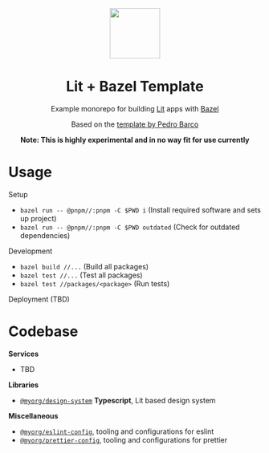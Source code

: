 <div align="center">
    <img width="100px" height="auto" src="https://blog.bazel.build/images/bazel-icon.svg" />
  <br>
  <h1>Lit + Bazel Template</h1>
  <p>
    Example monorepo for building <a href="https://lit.dev" target="_blank">Lit</a> apps with <a href="https://bazel.build" target="_blank">Bazel</a>
  </p>
  <p>
    Based on the <a href="https://github.com/pedrobarco/typescript-bazel-template" target="_blank">template by Pedro Barco</a>
  </p>

  <p><b>Note: This is highly experimental and in no way fit for use currently</b></p>
</div>

# Usage

Setup

- `bazel run -- @pnpm//:pnpm -C $PWD i` (Install required software and sets up project)
- `bazel run -- @pnpm//:pnpm -C $PWD outdated` (Check for outdated dependencies)

Development

- `bazel build //...` (Build all packages)
- `bazel test //...` (Test all packages)
- `bazel test //packages/<package>` (Run tests)

Deployment (TBD)

# Codebase

**Services**

- TBD

**Libraries**

- [`@myorg/design-system`](packages/design-system/) **Typescript**, Lit based design system


**Miscellaneous**

- [`@myorg/eslint-config`](packages/config/eslint-config), tooling and configurations for eslint
- [`@myorg/prettier-config`](packages/config/prettier-config), tooling and configurations for prettier
